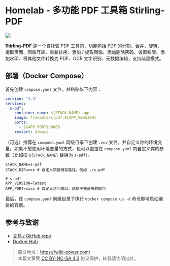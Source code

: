 # Homelab - 多功能 PDF 工具箱 Stirling-PDF

![](https://wiki-media-1253965369.cos.ap-guangzhou.myqcloud.com/img/20230410172939.png)

**Stirling-PDF** 是一个自托管 PDF 工具包，功能包括 PDF 的分割、合并、旋转、提取页面、图像互转、重新排序、添加 / 提取图像、添加删除密码、设置权限、添加水印、将其他文件转换为 PDF、OCR 文字识别、元数据编辑，支持暗黑模式。

## 部署（Docker Compose）

首先创建 `compose.yaml` 文件，并粘贴以下内容：

```yaml title="compose.yaml"
version: "3.3"
services:
  s-pdf:
    container_name: ${STACK_NAME}_app
    image: frooodle/s-pdf:${APP_VERSION}
    ports:
      - ${APP_PORT}:8080
    restart: always
```

（可选）推荐在 `compose.yaml` 同级目录下创建 `.env` 文件，并自定义你的环境变量。如果不想使用环境变量的方式，也可以直接在 `compose.yaml` 内自定义你的参数（比如把 `${STACK_NAME}` 替换为 `s-pdf`）。

```dotenv title=".env"
STACK_NAME=s-pdf
STACK_DIR=xxx # 自定义项目储存路径，例如 ./s-pdf

# s-pdf
APP_VERSION=latest
APP_PORT=xxxx # 自定义访问端口，选择不被占用的即可
```

最后，在 `compose.yaml` 同级目录下执行 `docker compose up -d` 命令即可启动编排的容器。

## 参考与致谢

- [文档 / GitHub repo](https://github.com/Frooodle/Stirling-PDF)
- [Docker Hub](https://hub.docker.com/r/frooodle/s-pdf)

> 原文地址：<https://wiki-power.com/>  
> 本篇文章受 [CC BY-NC-SA 4.0](https://creativecommons.org/licenses/by/4.0/deed.zh) 协议保护，转载请注明出处。
